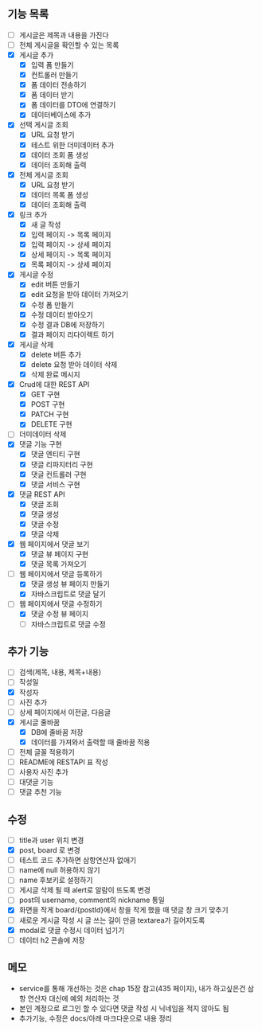 ## 기능 목록
- [ ] 게시글은 제목과 내용을 가진다
- [ ] 전체 게시글을 확인할 수 있는 목록
- [x] 게시글 추가
  - [x] 입력 폼 만들기
  - [x] 컨트롤러 만들기
  - [x] 폼 데이터 전송하기
  - [x] 폼 데이터 받기
  - [x] 폼 데이터를 DTO에 연결하기
  - [x] 데이터베이스에 추가
- [x] 선택 게시글 조회
  - [x] URL 요청 받기
  - [x] 테스트 위한 더미데이터 추가
  - [x] 데이터 조회 폼 생성
  - [x] 데이터 조회해 출력
- [x] 전체 게시글 조회
  - [x] URL 요청 받기
  - [x] 데이터 목록 폼 생성
  - [x] 데이터 조회해 출력
- [x] 링크 추가
  - [x] 새 글 작성 
  - [X] 입력 페이지 -> 목록 페이지
  - [x] 입력 페이지 -> 상세 페이지
  - [x] 상세 페이지 -> 목록 페이지
  - [x] 목록 페이지 -> 상세 페이지
- [x] 게시글 수정
  - [x] edit 버튼 만들기
  - [x] edit 요청을 받아 데이터 가져오기
  - [x] 수정 폼 만들기
  - [x] 수정 데이터 받아오기
  - [x] 수정 결과 DB에 저장하기
  - [x] 결과 페이지 리다이렉트 하기
- [x] 게시글 삭제
  - [x] delete 버튼 추가
  - [x] delete 요청 받아 데이터 삭제
  - [x] 삭제 완료 메시지
- [x] Crud에 대한 REST API
  - [x] GET 구현
  - [x] POST 구현
  - [x] PATCH 구현
  - [x] DELETE 구현
- [ ] 더미데이터 삭제
- [x] 댓글 기능 구현
  - [x] 댓글 엔티티 구현
  - [x] 댓글 리파지터리 구현
  - [x] 댓글 컨트롤러 구현
  - [x] 댓글 서비스 구현
- [x] 댓글 REST API 
  - [x] 댓글 조회 
  - [x] 댓글 생성
  - [x] 댓글 수정
  - [x] 댓글 삭제
- [x] 웹 페이지에서 댓글 보기
  - [x] 댓글 뷰 페이지 구현
  - [x] 댓글 목록 가져오기
- [ ] 웹 페이지에서 댓글 등록하기
  - [x] 댓글 생성 뷰 페이지 만들기
  - [x] 자바스크립트로 댓글 달기
- [ ] 웹 페이지에서 댓글 수정하기
  - [x] 댓글 수정 뷰 페이지
  - [ ] 자바스크립트로 댓글 수정

## 추가 기능
- [ ] 검색(제목, 내용, 제목+내용)
- [ ] 작성일
- [x] 작성자
- [ ] 사진 추가
- [ ] 상세 페이지에서 이전글, 다음글
- [x] 게시글 줄바꿈
  - [x] DB에 줄바꿈 저장
  - [x] 데이터를 가져와서 출력할 때 줄바꿈 적용
- [ ] 전체 글꼴 적용하기
- [ ] README에 RESTAPI 표 작성
- [ ] 사용자 사진 추가
- [ ] 대댓글 기능
- [ ] 댓글 추천 기능

## 수정
- [ ] title과 user 위치 변경
- [x] post, board 로 변경
- [ ] 테스트 코드 추가하면 삼항연산자 없애기
- [ ] name에 null 허용하지 않기
- [ ] name 후보키로 설정하기
- [ ] 게시글 삭제 될 때 alert로 알람이 뜨도록 변경
- [ ] post의 username, comment의 nickname 통일
- [x] 화면을 작게 board/{postId}에서 창을 작게 했을 때 댓글 창 크기 맞추기
- [ ] 새로운 게시글 작성 시 글 쓰는 길이 만큼 textarea가 길어지도록
- [x] modal로 댓글 수정시 데이터 넘기기
- [ ] 데이터 h2 콘솔에 저장

## 메모
- service를 통해 개선하는 것은 chap 15장 참고(435 페이지), 내가 하고싶은건 삼항 연산자 대신에 예외 처리하는 것
- 본인 계정으로 로그인 할 수 있다면 댓글 작성 시 닉네임을 적지 않아도 됨
- 추가기능, 수정은 docs/아래 마크다운으로 내용 정리